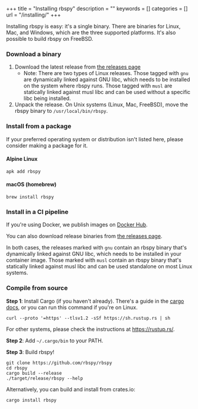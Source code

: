 +++
title = "Installing rbspy"
description = ""
keywords = []
categories = []
url = "/installing/"
+++

Installing rbspy is easy: it's a single binary. There are binaries for Linux, Mac, and Windows, which are the three supported platforms. It's also possible to build rbspy on FreeBSD.

### Download a binary

1. Download the latest release from [the releases page](https://github.com/rbspy/rbspy/releases)
    - Note: There are two types of Linux releases. Those tagged with `gnu` are dynamically linked against GNU libc, which needs to be installed on the system where rbspy runs. Those tagged with `musl` are statically linked against musl libc and can be used without a specific libc being installed.
2. Unpack the release. On Unix systems (Linux, Mac, FreeBSD), move the rbspy binary to `/usr/local/bin/rbspy`.

### Install from a package

If your preferred operating system or distribution isn't listed here, please consider making a package for it.

#### Alpine Linux

`apk add rbspy`

#### macOS (homebrew)

`brew install rbspy`

### Install in a CI pipeline

If you're using Docker, we publish images on [Docker Hub](https://hub.docker.com/r/rbspy/rbspy/tags).

You can also download release binaries from [the releases page](https://github.com/rbspy/rbspy/releases).

In both cases, the releases marked with `gnu` contain an rbspy binary that's dynamically linked against GNU libc, which needs to be installed in your container image. Those marked with `musl` contain an rbspy binary that's statically linked against musl libc and can be used standalone on most Linux systems.

### Compile from source

**Step 1**: Install Cargo (if you haven't already). There's a guide in the [cargo docs](https://doc.rust-lang.org/cargo/getting-started/installation.html), or you can run this command if you're on Linux.

```
curl --proto '=https' --tlsv1.2 -sSf https://sh.rustup.rs | sh
```

For other systems, please check the instructions at https://rustup.rs/.

**Step 2**: Add `~/.cargo/bin` to your PATH.

**Step 3**: Build rbspy!

```
git clone https://github.com/rbspy/rbspy
cd rbspy
cargo build --release
./target/release/rbspy --help
```

Alternatively, you can build and install from crates.io:

```
cargo install rbspy
```